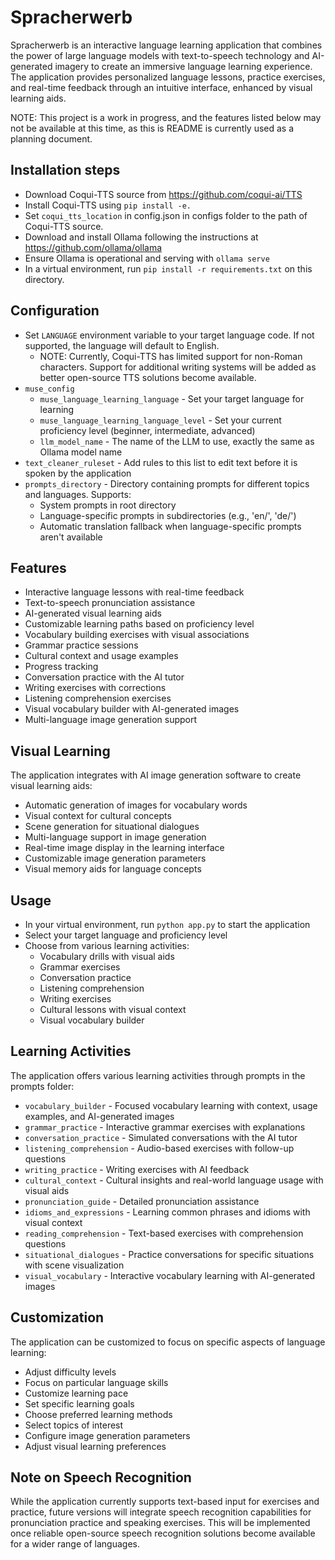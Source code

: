 # Spracherwerb

Spracherwerb is an interactive language learning application that combines the power of large language models with text-to-speech technology and AI-generated imagery to create an immersive language learning experience. The application provides personalized language lessons, practice exercises, and real-time feedback through an intuitive interface, enhanced by visual learning aids.

NOTE: This project is a work in progress, and the features listed below may not be available at this time, as this is README is currently used as a planning document.

## Installation steps

- Download Coqui-TTS source from https://github.com/coqui-ai/TTS
- Install Coqui-TTS using `pip install -e.`
- Set `coqui_tts_location` in config.json in configs folder to the path of Coqui-TTS source.
- Download and install Ollama following the instructions at https://github.com/ollama/ollama
- Ensure Ollama is operational and serving with `ollama serve`
- In a virtual environment, run `pip install -r requirements.txt` on this directory.

## Configuration

- Set `LANGUAGE` environment variable to your target language code. If not supported, the language will default to English.
    - NOTE: Currently, Coqui-TTS has limited support for non-Roman characters. Support for additional writing systems will be added as better open-source TTS solutions become available.
- `muse_config`
    - `muse_language_learning_language` - Set your target language for learning
    - `muse_language_learning_language_level` - Set your current proficiency level (beginner, intermediate, advanced)
    - `llm_model_name` - The name of the LLM to use, exactly the same as Ollama model name
- `text_cleaner_ruleset` - Add rules to this list to edit text before it is spoken by the application
- `prompts_directory` - Directory containing prompts for different topics and languages. Supports:
  - System prompts in root directory
  - Language-specific prompts in subdirectories (e.g., 'en/', 'de/')
  - Automatic translation fallback when language-specific prompts aren't available

## Features

- Interactive language lessons with real-time feedback
- Text-to-speech pronunciation assistance
- AI-generated visual learning aids
- Customizable learning paths based on proficiency level
- Vocabulary building exercises with visual associations
- Grammar practice sessions
- Cultural context and usage examples
- Progress tracking
- Conversation practice with the AI tutor
- Writing exercises with corrections
- Listening comprehension exercises
- Visual vocabulary builder with AI-generated images
- Multi-language image generation support

## Visual Learning

The application integrates with AI image generation software to create visual learning aids:
- Automatic generation of images for vocabulary words
- Visual context for cultural concepts
- Scene generation for situational dialogues
- Multi-language support in image generation
- Real-time image display in the learning interface
- Customizable image generation parameters
- Visual memory aids for language concepts

## Usage

- In your virtual environment, run `python app.py` to start the application
- Select your target language and proficiency level
- Choose from various learning activities:
  - Vocabulary drills with visual aids
  - Grammar exercises
  - Conversation practice
  - Listening comprehension
  - Writing exercises
  - Cultural lessons with visual context
  - Visual vocabulary builder

## Learning Activities

The application offers various learning activities through prompts in the prompts folder:

- `vocabulary_builder` - Focused vocabulary learning with context, usage examples, and AI-generated images
- `grammar_practice` - Interactive grammar exercises with explanations
- `conversation_practice` - Simulated conversations with the AI tutor
- `listening_comprehension` - Audio-based exercises with follow-up questions
- `writing_practice` - Writing exercises with AI feedback
- `cultural_context` - Cultural insights and real-world language usage with visual aids
- `pronunciation_guide` - Detailed pronunciation assistance
- `idioms_and_expressions` - Learning common phrases and idioms with visual context
- `reading_comprehension` - Text-based exercises with comprehension questions
- `situational_dialogues` - Practice conversations for specific situations with scene visualization
- `visual_vocabulary` - Interactive vocabulary learning with AI-generated images

## Customization

The application can be customized to focus on specific aspects of language learning:
- Adjust difficulty levels
- Focus on particular language skills
- Customize learning pace
- Set specific learning goals
- Choose preferred learning methods
- Select topics of interest
- Configure image generation parameters
- Adjust visual learning preferences

## Note on Speech Recognition

While the application currently supports text-based input for exercises and practice, future versions will integrate speech recognition capabilities for pronunciation practice and speaking exercises. This will be implemented once reliable open-source speech recognition solutions become available for a wider range of languages.







